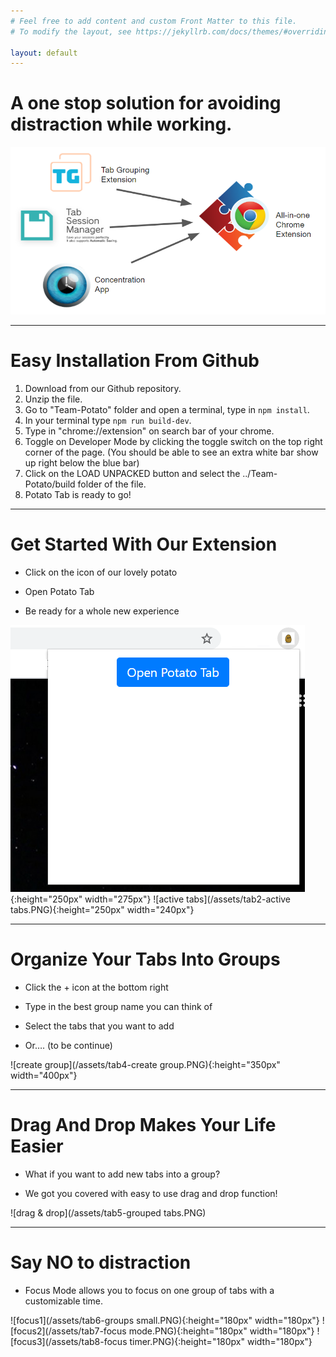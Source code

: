 ```yaml
---
# Feel free to add content and custom Front Matter to this file.
# To modify the layout, see https://jekyllrb.com/docs/themes/#overriding-theme-defaults

layout: default
---
```


<!-- # Tired of too many tabs?

![chaotic tabs](/assets/tab0-chaotic tabs.PNG){:height="50px" width="4000px"}

--- -->

# A one stop solution for avoiding distraction while working.

![idea](/assets/idea.PNG)

---

# Easy Installation From Github

1.  Download from our Github repository.
2.  Unzip the file.
3.  Go to "Team-Potato" folder and open a terminal, type in `npm install`.
4.  In your terminal type `npm run build-dev`.
5.  Type in "chrome://extension" on search bar of your chrome.
6.  Toggle on Developer Mode by clicking the toggle switch on the top right corner of the page. (You should be able to see an extra white bar show up right below the blue bar)
7.  Click on the LOAD UNPACKED button and select the ../Team-Potato/build folder of the file.
8.  Potato Tab is ready to go!

---

# Get Started With Our Extension

- Click on the icon of our lovely potato

- Open Potato Tab

- Be ready for a whole new experience

![open potato tabs](/assets/tab1.PNG){:height="250px" width="275px"}
![active tabs](/assets/tab2-active tabs.PNG){:height="250px" width="240px"}

---

# Organize Your Tabs Into Groups

- Click the + icon at the bottom right

- Type in the best group name you can think of

- Select the tabs that you want to add

- Or…. (to be continue)

![create group](/assets/tab4-create group.PNG){:height="350px" width="400px"}

---

# Drag And Drop Makes Your Life Easier

- What if you want to add new tabs into a group?

- We got you covered with easy to use drag and drop function!

![drag & drop](/assets/tab5-grouped tabs.PNG)

---

# Say NO to distraction

- Focus Mode allows you to focus on one group of tabs with a customizable time.

![focus1](/assets/tab6-groups small.PNG){:height="180px" width="180px"}
![focus2](/assets/tab7-focus mode.PNG){:height="180px" width="180px"}
![focus3](/assets/tab8-focus timer.PNG){:height="180px" width="180px"}
